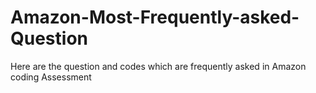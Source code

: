 # Amazon-Most-Frequently-asked-Question
Here are the question and codes which are frequently asked in Amazon coding Assessment
